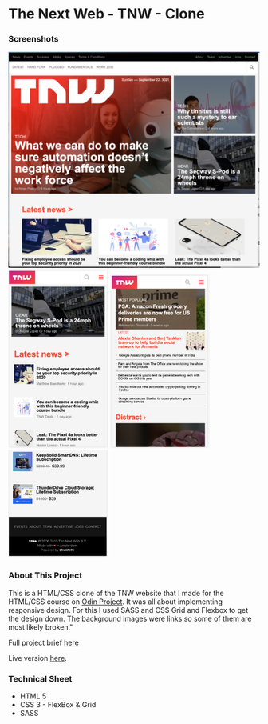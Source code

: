 # The Next Web - TNW - Clone
<h3>Screenshots</h3>
<img src="/README_images/Main.png">
<img src="/README_images/mobile.png" width="200">
<img src="/README_images/mobile2.png" width="200">
<img src="/README_images/mobile3.png" width="200">

<h3>About This Project</h3>
<p>This is a HTML/CSS clone of the TNW website that I made for the HTML/CSS course on <a href="https://www.theodinproject.com/">Odin Project</a>. It was all about 
implementing responsive design. For this I used SASS and CSS Grid and Flexbox to get the design down. The background images were links so some of them are most likely broken."
</p>
<p>Full project brief <a href="https://www.theodinproject.com/courses/html-and-css/lessons/building-with-responsive-design">here</a></p>
<p>Live version <a href="https://mickywagner.github.io/TNW-Clone/">here</a>.</p>


<h3>Technical Sheet</h3>

<ul>
  <li>HTML 5</li>
  <li>CSS 3 - FlexBox & Grid</li>
  <li>SASS</li>
</ul>
